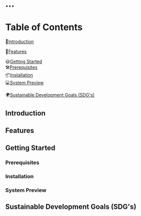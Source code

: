 # ...

# Table of Contents
  📕[Introduction](#introduction) 
  
  🌟[Features](#features)
  
  😃[Getting Started](#getting-started)     
    🛠[Prerequisites](#prerequisites)  
    📦[Installation](#installation)  
    💻[System Preview](#system-preview)  

  🌍[Sustainable Development Goals (SDG's)](#sustainable-development-goal-(SDG's))

## Introduction

## Features

## Getting Started
### Prerequisites
### Installation
### System Preview

## Sustainable Development Goals (SDG's)
